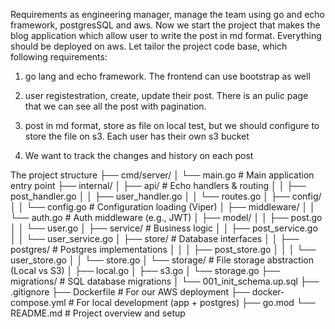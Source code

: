 
Requirements
as engineering manager, manage the team using go and echo framework, postgresSQL and aws. Now we start the project that makes the blog application which allow user to write the post in md format. Everything should be deployed on aws. Let tailor the project code base, which following requirements:

1. go lang and echo framework. The frontend can use bootstrap as well

2. user registestration, create, update their post. There is an pulic page that we can see all the post with pagination. 

3. post in md format, store as file on local test, but we should configure to store the file on s3. Each user has their own s3 bucket

4. We want to track the changes and history on each post

The project structure
├── cmd/server/
│   └── main.go                 # Main application entry point
├── internal/
│   ├── api/                    # Echo handlers & routing
│   │   ├── post_handler.go
│   │   ├── user_handler.go
│   │   └── routes.go
│   ├── config/
│   │   └── config.go             # Configuration loading (Viper)
│   ├── middleware/
│   │   └── auth.go               # Auth middleware (e.g., JWT)
│   ├── model/
│   │   ├── post.go
│   │   └── user.go
│   ├── service/                # Business logic
│   │   ├── post_service.go
│   │   └── user_service.go
│   ├── store/                  # Database interfaces
│   │   ├── postgres/           # Postgres implementations
│   │   │   ├── post_store.go
│   │   │   └── user_store.go
│   │   └── store.go
│   └── storage/                # File storage abstraction (Local vs S3)
│       ├── local.go
│       ├── s3.go
│       └── storage.go
├── migrations/                 # SQL database migrations
│   └── 001_init_schema.up.sql
├── .gitignore
├── Dockerfile                  # For our AWS deployment
├── docker-compose.yml          # For local development (app + postgres)
├── go.mod
└── README.md                   # Project overview and setup